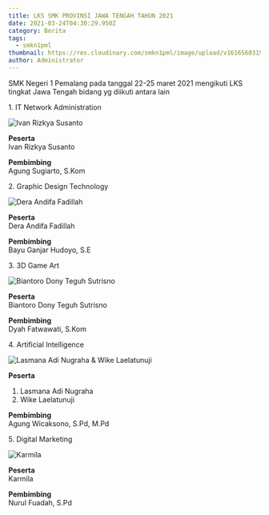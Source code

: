 ```yaml
---
title: LKS SMK PROVINSI JAWA TENGAH TAHUN 2021
date: 2021-03-24T04:30:29.950Z
category: Berita
tags:
  - smkn1pml
thumbnail: https://res.cloudinary.com/smkn1pml/image/upload/v1616560319/LKS%202021/POSTER_DUKUNGAN_LKS_V4_pxjqwr.jpg
author: Administrator
---
```

SMK Negeri 1 Pemalang pada tanggal 22-25 maret 2021 mengikuti LKS tingkat Jawa Tengah bidang yg diikuti antara lain

1\. IT Network Administration

![Ivan Rizkya Susanto](https://res.cloudinary.com/smkn1pml/image/upload/v1616560162/LKS%202021/WhatsApp_Image_2021-03-24_at_10.47.57_1_dwcbzm.jpg "Ivan Rizkya Susanto")

**Peserta**<br />
Ivan Rizkya Susanto

**Pembimbing**<br />
Agung Sugiarto, S.Kom

2\. Graphic Design Technology

![Dera Andifa Fadillah](https://res.cloudinary.com/smkn1pml/image/upload/v1616560162/LKS%202021/1_xdym6u.jpg "Dera Andifa Fadillah")

**Peserta**<br />
Dera Andifa Fadillah

**Pembimbing**<br />
Bayu Ganjar Hudoyo, S.E

3\. 3D Game Art

![Biantoro Dony Teguh Sutrisno](https://res.cloudinary.com/smkn1pml/image/upload/v1616560162/LKS%202021/WhatsApp_Image_2021-03-24_at_10.47.57_jhadfe.jpg "Biantoro Dony Teguh Sutrisno")

**Peserta**<br />
Biantoro Dony Teguh Sutrisno

**Pembimbing**<br />
Dyah Fatwawati, S.Kom

4\. Artificial Intelligence

![Lasmana Adi Nugraha & Wike Laelatunuji](https://res.cloudinary.com/smkn1pml/image/upload/v1616560162/LKS%202021/WhatsApp_Image_2021-03-24_at_10.47.57_2_ggeygf.jpg "Lasmana Adi Nugraha & Wike Laelatunuji")

**Peserta**<br />
1. Lasmana Adi Nugraha
2. Wike Laelatunuji

**Pembimbing**<br />
Agung Wicaksono, S.Pd, M.Pd

5\. Digital Marketing

![Karmila](https://res.cloudinary.com/smkn1pml/image/upload/v1616560162/LKS%202021/WhatsApp_Image_2021-03-24_at_10.47.56_v8vtjj.jpg "Karmila")

**Peserta**<br />
Karmila

**Pembimbing**<br />
Nurul Fuadah, S.Pd
